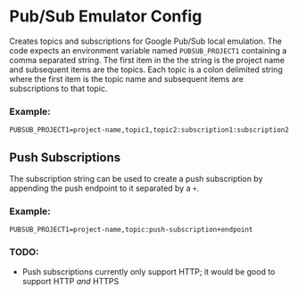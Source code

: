 # Pub/Sub Emulator Config
Creates topics and subscriptions for Google Pub/Sub local emulation. The code expects an environment variable named `PUBSUB_PROJECT1` containing a comma separated string. The first item in the the string is the project name and subsequent items are the topics. Each topic is a colon delimited string where the first item is the topic name and subsequent items are subscriptions to that topic.

### Example:
```
PUBSUB_PROJECT1=project-name,topic1,topic2:subscription1:subscription2
```

## Push Subscriptions
The subscription string can be used to create a push subscription by appending the push endpoint to it separated by a `+`.

### Example:
```
PUBSUB_PROJECT1=project-name,topic:push-subscription+endpoint
```

### TODO:
- Push subscriptions currently only support HTTP; it would be good to support HTTP _and_ HTTPS